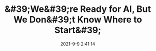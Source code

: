 ---
"title": "&amp;#39;We&amp;#39;re Ready for AI, But We Don&amp;#39;t Know Where to Start&amp;#39;"
"date": "2021-9-9 2:41:14"
"feed_name": "INDUSTRYWEEK"
"feed_website": "https://www.industryweek.com/"
"feed_rss": "https://www.industryweek.com/__rss/website-scheduled-content.xml?input=%7B%22sectionAlias%22%3A%22home%22%7D"
"link": "https://www.industryweek.com/technology-and-iiot/digital-tools/article/21174775/were-ready-for-ai-but-we-dont-know-where-to-start"
"file": "_posts/2021-9-9-2-41-14_INDUSTRYWEEK_7789e4bd89085aa169989eb5ff4ca6fb1c446c69.md"
"accident": "0"
"drilling": "0"
"dead": "0"
"injured": "0"
---